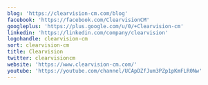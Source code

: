 ```yaml
---
blog: 'https://clearvision-cm.com/blog'
facebook: 'https://facebook.com/ClearvisionCM'
googleplus: 'https://plus.google.com/u/0/+Clearvision-cm'
linkedin: 'https://linkedin.com/company/clearvision'
logohandle: clearvision-cm
sort: clearvision-cm
title: Clearvision
twitter: clearvisioncm
website: 'https://www.clearvision-cm.com/'
youtube: 'https://youtube.com/channel/UCApDZfJum3PZp1pKmFLR0Nw'
---
```

